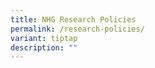 ```yaml
---
title: NHG Research Policies
permalink: /research-policies/
variant: tiptap
description: ""
---
```

<p></p>